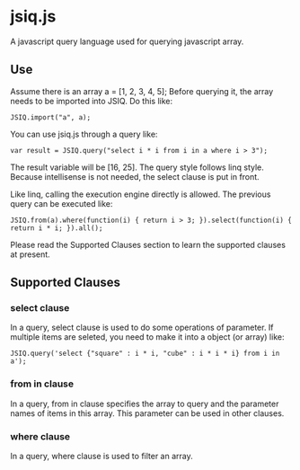 jsiq.js
=======

  A javascript query language used for querying javascript array.

Use
-------

  Assume there is an array a = [1, 2, 3, 4, 5];
  Before querying it, the array needs to be imported into JSIQ. Do this like:
  
    JSIQ.import("a", a);

  You can use jsiq.js through a query like:
  
    var result = JSIQ.query("select i * i from i in a where i > 3");
  
  The result variable will be [16, 25].
  The query style follows linq style. Because intellisense is not needed, the select clause is put in front.

  Like linq, calling the execution engine directly is allowed. The previous query can be executed like:
  
    JSIQ.from(a).where(function(i) { return i > 3; }).select(function(i) { return i * i; }).all();

  Please read the Supported Clauses section to learn the supported clauses at present.

Supported Clauses
-----------------

### select clause
  In a query, select clause is used to do some operations of parameter.
  If multiple items are seleted, you need to make it into a object (or array) like:
  
    JSIQ.query('select {"square" : i * i, "cube" : i * i * i} from i in a');

### from in clause
  In a query, from in clause specifies the array to query and the parameter names of items in this array.
  This parameter can be used in other clauses.

### where clause
  In a query, where clause is used to filter an array.


